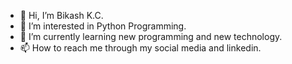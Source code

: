 - 👋 Hi, I’m Bikash K.C.
- 👀 I’m interested in Python Programming.
- 🌱 I’m currently learning new programming and new technology.
- 📫 How to reach me through my social media and linkedin.
